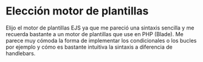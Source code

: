# Elección motor de plantillas

Elijo el motor de plantillas EJS ya que me pareció una sintaxis sencilla y me recuerda bastante a un motor de plantillas que use en PHP (Blade). Me parece muy cómoda la forma de implementar los condicionales o los bucles por ejemplo y cómo es bastante intuitiva la sintaxis a diferencia de handlebars.
